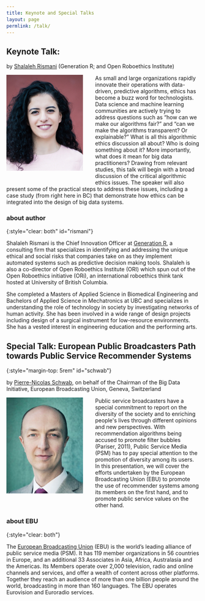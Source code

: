 ```yaml
---
title: Keynote and Special Talks
layout: page
permlink: /talk/
---
```


## Keynote Talk: 

by [Shalaleh Rismani](http://www.shalalehrismani.com) (Generation R; and Open Roboethics Institute)

<img src="rismani.jpg" style="width:200px; margin-right: 2rem; margin-bottom: 2rem; float: left;" />

As small and large organizations rapidly innovate their operations with data-driven, predictive algorithms, ethics has become a buzz word for technologists. Data science and machine learning communities are actively trying to address questions such as “how can we make our algorithms fair?” and “can we make the algorithms transparent? Or explainable?” What is all this algorithmic ethics discussion all about? Who is doing something about it? More importantly, what does it mean for big data practitioners? 
Drawing from relevant studies, this talk will begin with a broad discussion of the critical algorithmic ethics issues. The speaker will also present some of the practical steps to address these issues, including a case study (from right here in BC) that demonstrate how ethics can be integrated into the design of big data systems.

### about author
{:style="clear: both" id="rismani"}

Shalaleh Rismani is the Chief Innovation Officer at [Generation R](http://www.genr.ca), a consulting firm that specializes in identifying and addressing the unique ethical and social risks that companies take on as they implement automated systems such as predictive decision making tools. Shalaleh is also a co-director of Open Roboethics Institute (ORI) which spun out of the Open Roboethics initiative (ORi), an international roboethics think tank hosted at University of British Columbia.

She completed a Masters of Applied Science in Biomedical Engineering and Bachelors of Applied Science in Mechatronics at UBC and specializes in understanding the role of technology in society by investigating networks of human activity. She has been involved in a wide range of design projects including design of a surgical instrument for low-resource environments. She has a vested interest in engineering education and the performing arts.

## Special Talk: European Public Broadcasters Path towards Public Service Recommender Systems
{:style="margin-top: 5rem" id="schwab"}

by [Pierre-Nicolas Schwab](http://www.intotheminds.com/blog/en/), on behalf of the Chairman of the Big Data Initiative, European Broadcasting Union, Geneva, Switzerland

<img src="schwab.jpg" style="width:200px; margin-right: 2rem; margin-bottom: 2rem; float: left;" />

Public service broadcasters have a special commitment to report on the diversity of the society and to enriching people's lives through different opinions and new perspectives. With recommendation algorithms being accused to promote filter bubbles (Pariser, 2011), Public Service Media (PSM) has to pay special attention to the promotion of diversity among its users.
In this presentation, we will cover the efforts undertaken by the European Broadcasting Union (EBU) to promote the use of recommender systems among its members on the first hand, and to promote public service values on the other hand. 

### about EBU
{:style="clear: both"}

The [European Broadcasting Union](https://www.ebu.ch) (EBU) is the world’s leading alliance of public service media (PSM). It has 119 member organizations in 56 countries in Europe, and an additional 33 Associates in Asia, Africa, Australasia and the Americas. Its Members operate over 2,000 television, radio and online channels and services, and offer a wealth of content across other platforms. Together they reach an audience of more than one billion people around the world, broadcasting in more than 160 languages. The EBU operates Eurovision and Euroradio services.